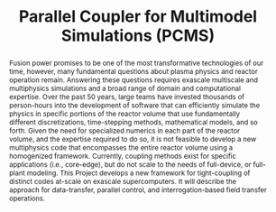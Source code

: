 ---
title: Parallel Coupler for Multimodel Simulations (PCMS)
graphicalabstract: coupler-overview.png
abstract: >
  Fusion power promises to be one of the most transformative technologies of our time, 
  however, many fundamental questions about plasma physics and reactor operation remain. 
  Answering these questions requires exascale multiscale and multiphysics simulations and a
  broad range of domain and computational expertise. Over the past 50 years, large teams have 
  invested thousands of person-hours into the development of software that can efficiently 
  simulate the physics in specific portions of the reactor volume that use fundamentally 
  different discretizations, time-stepping methods, mathematical models, and so forth. 
  Given the need for specialized numerics in each part of the reactor volume, and the 
  expertise required to do so, it is not feasible to develop a new multiphysics code 
  that encompasses the entire reactor volume using a homogenized framework. Currently, 
  coupling methods exist for specific applications (i.e., core-edge), but do not scale to 
  the needs of full-device, or full-plant modeling. This Project develops a new framework for 
  tight-coupling of distinct codes at-scale on exascale supercomputers. It will describe the 
  approach for data-transfer, parallel control, and interrogation-based field transfer operations.

weight: 1
---